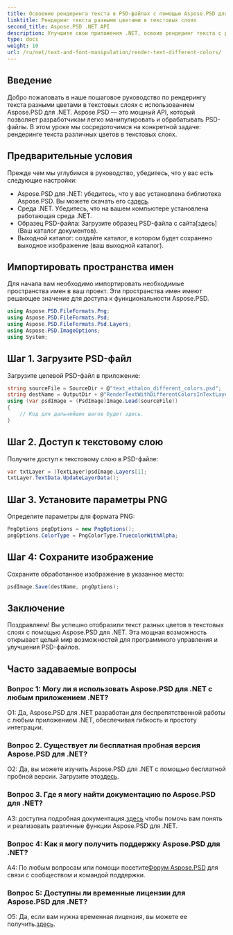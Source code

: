 ```yaml
---
title: Освоение рендеринга текста в PSD-файлах с помощью Aspose.PSD для .NET
linktitle: Рендеринг текста разными цветами в текстовых слоях
second_title: Aspose.PSD .NET API
description: Улучшите свои приложения .NET, освоив рендеринг текста с различными цветами в файлах PSD с помощью Aspose.PSD. Расширьте свои дизайнерские возможности без особых усилий.
type: docs
weight: 10
url: /ru/net/text-and-font-manipulation/render-text-different-colors/
---
```

## Введение
Добро пожаловать в наше пошаговое руководство по рендерингу текста разными цветами в текстовых слоях с использованием Aspose.PSD для .NET. Aspose.PSD — это мощный API, который позволяет разработчикам легко манипулировать и обрабатывать PSD-файлы. В этом уроке мы сосредоточимся на конкретной задаче: рендеринге текста различных цветов в текстовых слоях.
## Предварительные условия
Прежде чем мы углубимся в руководство, убедитесь, что у вас есть следующие настройки:
-  Aspose.PSD для .NET: убедитесь, что у вас установлена библиотека Aspose.PSD. Вы можете скачать его с[здесь](https://releases.aspose.com/psd/net/).
- Среда .NET. Убедитесь, что на вашем компьютере установлена работающая среда .NET.
-  Образец PSD-файла: Загрузите образец PSD-файла с сайта[здесь](Ваш каталог документов).
- Выходной каталог: создайте каталог, в котором будет сохранено выходное изображение (ваш выходной каталог).
## Импортировать пространства имен
Для начала вам необходимо импортировать необходимые пространства имен в ваш проект. Эти пространства имен имеют решающее значение для доступа к функциональности Aspose.PSD.
```csharp
using Aspose.PSD.FileFormats.Png;
using Aspose.PSD.FileFormats.Psd;
using Aspose.PSD.FileFormats.Psd.Layers;
using Aspose.PSD.ImageOptions;
using System;
```
## Шаг 1. Загрузите PSD-файл
Загрузите целевой PSD-файл в приложение:
```csharp
string sourceFile = SourceDir + @"text_ethalon_different_colors.psd";
string destName = OutputDir + @"RenderTextWithDifferentColorsInTextLayer_out.png";
using (var psdImage = (PsdImage)Image.Load(sourceFile))
{
    // Код для дальнейших шагов будет здесь.
}
```
## Шаг 2. Доступ к текстовому слою
Получите доступ к текстовому слою в PSD-файле:
```csharp
var txtLayer = (TextLayer)psdImage.Layers[1];
txtLayer.TextData.UpdateLayerData();
```
## Шаг 3. Установите параметры PNG
Определите параметры для формата PNG:
```csharp
PngOptions pngOptions = new PngOptions();
pngOptions.ColorType = PngColorType.TruecolorWithAlpha;
```
## Шаг 4: Сохраните изображение
Сохраните обработанное изображение в указанное место:
```csharp
psdImage.Save(destName, pngOptions);
```
## Заключение

Поздравляем! Вы успешно отобразили текст разных цветов в текстовых слоях с помощью Aspose.PSD для .NET. Эта мощная возможность открывает целый мир возможностей для программного управления и улучшения PSD-файлов.

## Часто задаваемые вопросы

### Вопрос 1: Могу ли я использовать Aspose.PSD для .NET с любым приложением .NET?

О1: Да, Aspose.PSD для .NET разработан для беспрепятственной работы с любым приложением .NET, обеспечивая гибкость и простоту интеграции.

### Вопрос 2. Существует ли бесплатная пробная версия Aspose.PSD для .NET?

 О2: Да, вы можете изучить Aspose.PSD для .NET с помощью бесплатной пробной версии. Загрузите это[здесь](https://releases.aspose.com/).

### Вопрос 3. Где я могу найти документацию по Aspose.PSD для .NET?

 A3: доступна подробная документация.[здесь](https://reference.aspose.com/psd/net/) чтобы помочь вам понять и реализовать различные функции Aspose.PSD для .NET.

### Вопрос 4: Как я могу получить поддержку Aspose.PSD для .NET?

 A4: По любым вопросам или помощи посетите[Форум Aspose.PSD](https://forum.aspose.com/c/psd/34) для связи с сообществом и командой поддержки.

### Вопрос 5: Доступны ли временные лицензии для Aspose.PSD для .NET?

 О5: Да, если вам нужна временная лицензия, вы можете ее получить.[здесь](https://purchase.aspose.com/temporary-license/).
